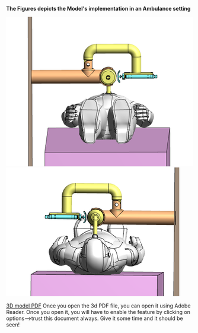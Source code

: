 
**The Figures depicts the Model's implementation in an Ambulance setting**


<img src="3dAmbuMan/pasted image 0 (2).png" alt=" " class="inline"/>

<img src="3dAmbuMan/pasted image 0.png" alt=" " class="inline"/>

[3D model PDF](https://github.com/SidB16/ENG4000-Team-A-F/blob/main/docs/gate4/Images/3dAmbuMan/pro1.PDF)
Once you open the 3d PDF file, you can open it using Adobe Reader. Once you open it, you will have to enable the feature by clicking on options-->trust this document always. Give  it some time and it should be seen!
